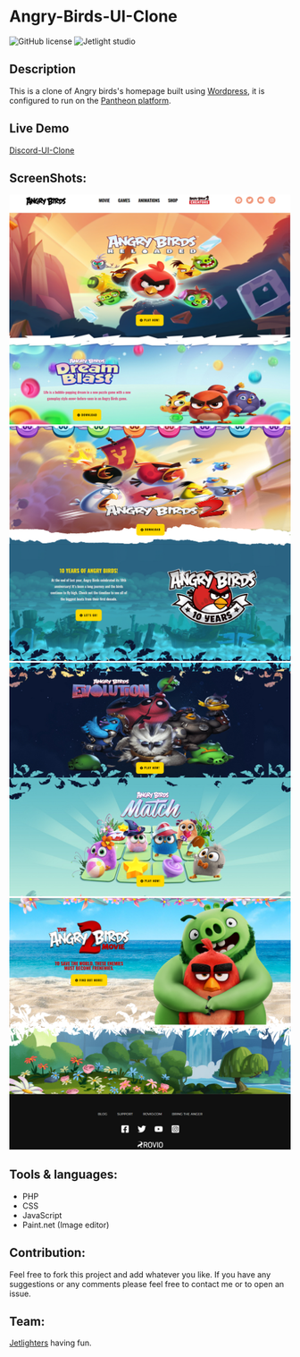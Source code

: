 # Angry-Birds-UI-Clone

![GitHub license](https://img.shields.io/github/license/Mohammed-Benotmane/Tower-Defense-Game.svg)
![Jetlight studio](https://img.shields.io/badge/Made%20by-Jetlight%20studio-blue.svg?color=082544)

## Description
  This is a clone of Angry birds's homepage built using [Wordpress](https://wordpress.org/), it is configured to run on the [Pantheon platform](https://pantheon.io).

## Live Demo
[Discord-UI-Clone](https://dev-discordclonechallenge.pantheonsite.io/)

## ScreenShots:
<img src="screenshots/1.png" />
<img src="screenshots/2.png" />
<img src="screenshots/3.png" />
<img src="screenshots/4.png" />

## Tools & languages:
* PHP
* CSS
* JavaScript
* Paint.net (Image editor)

## Contribution:
Feel free to fork this project and add whatever you like. If you have any suggestions or any comments please feel free to contact me or to open an issue.

## Team:
[Jetlighters](https://github.com/JetLightStudio) having fun.

